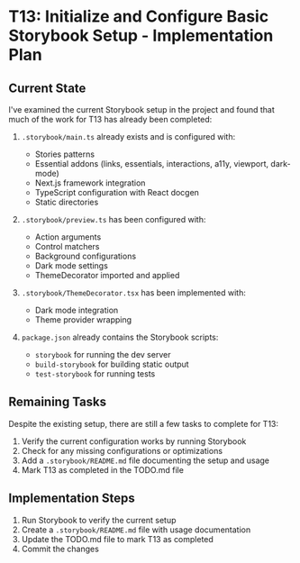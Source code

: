 # T13: Initialize and Configure Basic Storybook Setup - Implementation Plan

## Current State

I've examined the current Storybook setup in the project and found that much of the work for T13 has already been completed:

1. `.storybook/main.ts` already exists and is configured with:

   - Stories patterns
   - Essential addons (links, essentials, interactions, a11y, viewport, dark-mode)
   - Next.js framework integration
   - TypeScript configuration with React docgen
   - Static directories

2. `.storybook/preview.ts` has been configured with:

   - Action arguments
   - Control matchers
   - Background configurations
   - Dark mode settings
   - ThemeDecorator imported and applied

3. `.storybook/ThemeDecorator.tsx` has been implemented with:

   - Dark mode integration
   - Theme provider wrapping

4. `package.json` already contains the Storybook scripts:
   - `storybook` for running the dev server
   - `build-storybook` for building static output
   - `test-storybook` for running tests

## Remaining Tasks

Despite the existing setup, there are still a few tasks to complete for T13:

1. Verify the current configuration works by running Storybook
2. Check for any missing configurations or optimizations
3. Add a `.storybook/README.md` file documenting the setup and usage
4. Mark T13 as completed in the TODO.md file

## Implementation Steps

1. Run Storybook to verify the current setup
2. Create a `.storybook/README.md` file with usage documentation
3. Update the TODO.md file to mark T13 as completed
4. Commit the changes
